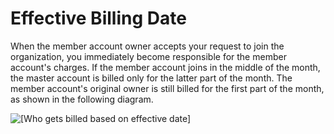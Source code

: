 # Effective Billing Date<a name="useconsolidatedbilling-effective"></a>

When the member account owner accepts your request to join the organization, you immediately become responsible for the member account's charges\. If the member account joins in the middle of the month, the master account is billed only for the latter part of the month\. The member account's original owner is still billed for the first part of the month, as shown in the following diagram\.

![\[Who gets billed based on effective date\]](http://docs.aws.amazon.com/awsaccountbilling/latest/aboutv2/images/EffectiveDate.png)